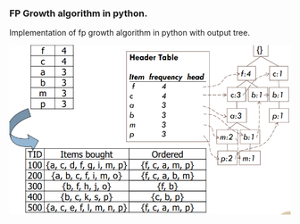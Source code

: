 ### FP Growth algorithm in python.

Implementation of fp growth algorithm in python with output tree.

<img src="./img.png">
